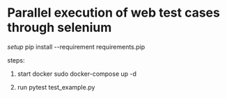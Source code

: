 # Parallel execution of web test cases through selenium
*setup*
pip install --requirement requirements.pip

steps:
1. start docker
sudo docker-compose up -d

2. run
pytest test_example.py
